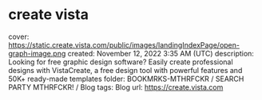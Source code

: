 # create vista

cover: https://static.create.vista.com/public/images/landingIndexPage/open-graph-image.png
created: November 12, 2022 3:35 AM (UTC)
description: Looking for free graphic design software? Easily create professional designs with VistaCreate, a free design tool with powerful features and 50K+ ready-made templates
folder: BOOKMRKS-MTHRFCKR / SEARCH PARTY MTHRFCKR! / Blog
tags: Blog
url: https://create.vista.com